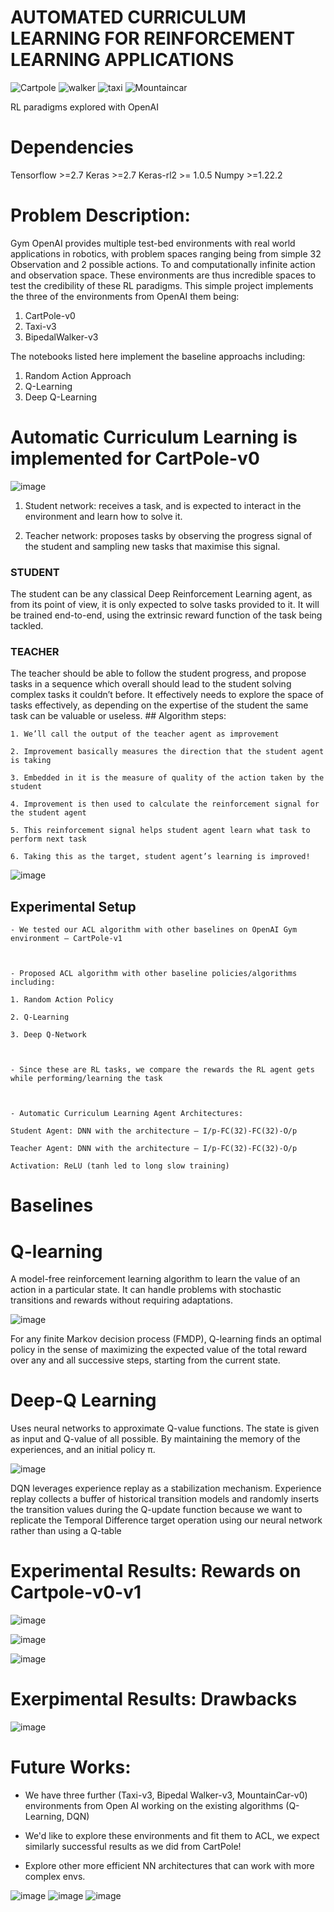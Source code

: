 # AUTOMATED CURRICULUM LEARNING FOR REINFORCEMENT LEARNING APPLICATIONS

![Cartpole](https://user-images.githubusercontent.com/56117150/165373260-3ee1b77f-51fc-4bd0-a2dd-caf79c0e0c9a.gif)
![walker](https://user-images.githubusercontent.com/56117150/165372944-d0418a32-e2d1-4478-8059-ee1dc2a4577e.gif)
![taxi](https://user-images.githubusercontent.com/56117150/165372960-d1cb3315-4b71-4190-a92b-a70a876ec880.gif)
![Mountaincar](https://user-images.githubusercontent.com/56117150/165373163-c3b30e77-3ecf-4e8a-b9f4-7bfd85153fb4.gif)

 RL paradigms explored with OpenAI

# Dependencies 
Tensorflow >=2.7
Keras >=2.7
Keras-rl2 >= 1.0.5
Numpy >=1.22.2

# Problem Description:

Gym OpenAI provides multiple test-bed environments with real world applications in robotics, with problem spaces ranging being from simple 32 Observation and 2 possible actions. To and computationally infinite action and observation space. These environments are thus incredible spaces to test the credibility of these RL paradigms. This simple project implements the three of the environments from OpenAI them being: 

1. CartPole-v0
2. Taxi-v3
3. BipedalWalker-v3

The notebooks listed here implement the baseline approachs including:
1. Random Action Approach
2. Q-Learning 
3. Deep Q-Learning

# Automatic Curriculum Learning is implemented for **CartPole-v0**

![image](https://user-images.githubusercontent.com/56117150/165371010-470d76e9-68e8-4f59-a6a4-0b1c79ad70a1.png)


1. Student network: receives a task, and is expected to interact in the environment and learn how to solve it.

2. Teacher network: proposes tasks by observing the progress signal of the student and sampling new tasks that maximise this signal.

### **STUDENT**

The student can be any classical Deep Reinforcement Learning agent, as from its point of view, it is only expected to solve tasks provided to it. It will be trained end-to-end, using the extrinsic reward function of the task being tackled.

### **TEACHER**

The teacher should be able to follow the student progress, and propose tasks in a sequence which overall should lead to the student solving complex tasks it couldn’t before. It effectively needs to explore the space of tasks effectively, as depending on the expertise of the student the same task can be valuable or useless.
    ## Algorithm steps:

    1. We’ll call the output of the teacher agent as improvement

    2. Improvement basically measures the direction that the student agent is taking

    3. Embedded in it is the measure of quality of the action taken by the student

    4. Improvement is then used to calculate the reinforcement signal for the student agent

    5. This reinforcement signal helps student agent learn what task to perform next task

    6. Taking this as the target, student agent’s learning is improved!
    
![image](https://user-images.githubusercontent.com/56117150/165368905-4bdedbe9-d13b-40d1-b1c7-d456bde3ccfc.png)

## Experimental Setup 
    - We tested our ACL algorithm with other baselines on OpenAI Gym environment – CartPole-v1​

    ​

    - Proposed ACL algorithm with other baseline policies/algorithms including:​

    1. Random Action Policy​

    2. Q-Learning​

    3. Deep Q-Network​

    ​

    - Since these are RL tasks, we compare the rewards the RL agent gets while performing/learning the task​

    ​

    - Automatic Curriculum Learning Agent Architectures:​

    Student Agent: DNN with the architecture – I/p-FC(32)-FC(32)-O/p​

    Teacher Agent: DNN with the architecture – I/p-FC(32)-FC(32)-O/p​

    Activation: ReLU (tanh led to long slow training)
    
# Baselines 

# Q-learning
A model-free reinforcement learning algorithm to learn the value of an action in a particular state. It can handle problems with stochastic transitions and rewards without requiring adaptations.

![image](https://user-images.githubusercontent.com/56117150/165370721-4e1dafb8-2725-4dca-9c17-8bc429b45ebd.png)

For any finite Markov decision process (FMDP), Q-learning finds an optimal policy in the sense of maximizing the expected value of the total reward over any and all successive steps, starting from the current state.

# Deep-Q Learning 

Uses neural networks to approximate Q-value functions. The state is given as input and Q-value of all possible. By maintaining the memory of the experiences, and an initial policy π.

![image](https://user-images.githubusercontent.com/56117150/165370794-c74ff25d-8dc2-42a5-8ce0-49a38ca94fc2.png)

DQN leverages experience replay as a stabilization mechanism. Experience replay collects a buffer of historical transition models and randomly inserts the transition values during the Q-update function because we want to replicate the Temporal Difference target operation using our neural network rather than using a Q-table

# Experimental Results: Rewards on Cartpole-v0-v1

![image](https://user-images.githubusercontent.com/56117150/165371702-2b80f6d4-d212-43ba-a33d-a0bb992661d1.png)


![image](https://user-images.githubusercontent.com/56117150/165371904-30d60689-1d8d-48cf-96d6-a8c834dab0eb.png)


![image](https://user-images.githubusercontent.com/56117150/165371739-ce9a76b3-0128-47fd-9a66-0059af71bcf9.png)

# Exerpimental Results: Drawbacks

![image](https://user-images.githubusercontent.com/56117150/165372078-7453dc74-241d-4564-b3b1-748e0ada9cf4.png)

# Future Works:

- We have three further (Taxi-v3, Bipedal Walker-v3, MountainCar-v0) environments from Open AI working on the existing algorithms (Q-Learning, DQN)

- We'd like to explore these environments and fit them to ACL, we expect similarly successful results as we did from CartPole!

- Explore other more efficient NN architectures that can work with more complex envs.


![image](https://user-images.githubusercontent.com/56117150/165372260-da93c683-f1ad-431f-8b31-98eb7c7b46f2.png)
![image](https://user-images.githubusercontent.com/56117150/165372277-22e8efe9-800f-4ff8-8aae-9423fc59e3ba.png)
![image](https://user-images.githubusercontent.com/56117150/165372289-99c92900-7d8f-4b93-9d84-05fc415c2c3b.png)



